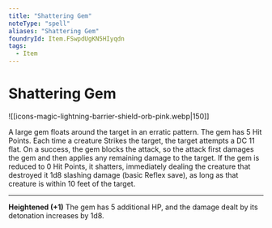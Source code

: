 ```yaml
---
title: "Shattering Gem"
noteType: "spell"
aliases: "Shattering Gem"
foundryId: Item.FSwpdUgKN5HIyqdn
tags:
  - Item
---
```


# Shattering Gem
![[icons-magic-lightning-barrier-shield-orb-pink.webp|150]]

A large gem floats around the target in an erratic pattern. The gem has 5 Hit Points. Each time a creature Strikes the target, the target attempts a DC 11 flat. On a success, the gem blocks the attack, so the attack first damages the gem and then applies any remaining damage to the target. If the gem is reduced to 0 Hit Points, it shatters, immediately dealing the creature that destroyed it 1d8 slashing damage (basic Reflex save), as long as that creature is within 10 feet of the target.

* * *

**Heightened (+1)** The gem has 5 additional HP, and the damage dealt by its detonation increases by 1d8.
